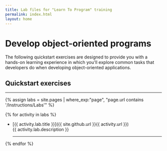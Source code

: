 ```yaml
---
title: Lab files for "Learn To Program" training 
permalink: index.html
layout: home
---
```


# Develop object-oriented programs

The following quickstart exercises are designed to provide you with a hands-on learning experience in which you'll explore common tasks that developers do when developing object-oriented applications.

## Quickstart exercises
<hr>

{% assign labs = site.pages | where_exp:"page", "page.url contains '/Instructions/Labs'" %}

{% for activity in labs  %}

  - [{{ activity.lab.title }}]({{ site.github.url }}{{ activity.url }})
    <br>
    {{ activity.lab.description }}
    <hr>
{% endfor %}
